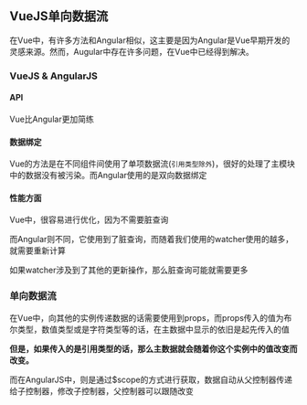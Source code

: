 ## VueJS单向数据流

在Vue中，有许多方法和Angular相似，这主要是因为Angular是Vue早期开发的灵感来源。然而，Augular中存在许多问题，在Vue中已经得到解决。



### VueJS & AngularJS

#### API

Vue比Angular更加简练

#### 数据绑定

Vue的方法是在不同组件间使用了单项数据流(`引用类型除外`)，很好的处理了主模块中的数据没有被污染。而Angular使用的是双向数据绑定

#### 性能方面

Vue中，很容易进行优化，因为不需要脏查询

而Angular则不同，它使用到了脏查询，而随着我们使用的watcher使用的越多，就需要重新计算

如果watcher涉及到了其他的更新操作，那么脏查询可能就需要更多





### 单向数据流

在Vue中，向其他的实例传递数据的话需要使用到props，而props传入的值为布尔类型，数值类型或是字符类型等的话，在主数据中显示的依旧是起先传入的值

**但是，如果传入的是引用类型的话，那么主数据就会随着你这个实例中的值改变而改变。**

而在AngularJS中，则是通过$scope的方式进行获取，数据自动从父控制器传递给子控制器，修改子控制器，父控制器可以跟随改变